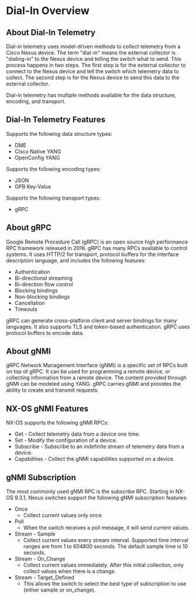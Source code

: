 # Dial-In Overview

## About Dial-In Telemetry
Dial-in telemetry uses model-driven methods to collect telemetry from a Cisco Nexus device. The term "dial-in" means the external collector is "dialing-in" to the Nexus device and telling the switch what to send. This process happens in two steps. The first step is for the external collector to connect to the Nexus device and tell the switch which telemetry data to collect. The second step is for the Nexus device to send this data to the external collector.

Dial-in telemetry has multiple methods available for the data structure, encoding, and transport.

## Dial-In Telemetry Features
Supports the following data structure types:

* DME
* Cisco Native YANG
* OpenConfig YANG

Supports the following encoding types:

* JSON
* GPB Key-Value

Supports the following transport types:

* gRPC

## About gRPC
Google Remote Procedure Call (gRPC) is an open source high performance RPC framework released in 2016. gRPC has many RPCs available to control systems. It uses HTTP/2 for transport, protocol buffers for the interface description language, and includes the following features:

* Authentication
* Bi-directional streaming
* Bi-direction flow control
* Blocking bindings
* Non-blocking bindings
* Cancellation
* Timeouts

gRPC can generate cross-platform client and server bindings for many languages. It also supports TLS and token-based authentication. gRPC uses protocol buffers to encode data.

## About gNMI
gRPC Network Management Interface (gNMI) is a specific set of RPCs built on top of gRPC. It can be used for programming a remote device, or collecting information from a remote device. The content provided through gNMI can be modeled using YANG. gRPC carries gNMI and provides the ability to create and transmit requests.

## NX-OS gNMI Features
NX-OS supports the following gNMI RPCs:

* Get - Collect telemetry data from a device one time.
* Set - Modify the configuration of a device.
* Subscribe - Subscribe to an indefinite stream of telemetry data from a device.
* Capabilities - Collect the gNMI capabilities supported on a device.

## gNMI Subscription
The most commonly used gNMI RPC is the subscribe RPC. Starting in NX-OS 9.3.1, Nexus switches support the following gNMI subscription features:

* Once
    * Collect current values only once.
* Poll
    * When the switch receives a poll message, it will send current values.
* Stream - Sample
    * Collect current values every stream interval. Supported time interval ranges are from 1 to 604800 seconds. The default sample time is 10 seconds.
* Stream - On_Change
    * Collect current values immediately. After this initial collection, only collect values when there is a change.
* Stream - Target_Defined
    * This allows the switch to select the best type of subscription to use (either sample or on_change).